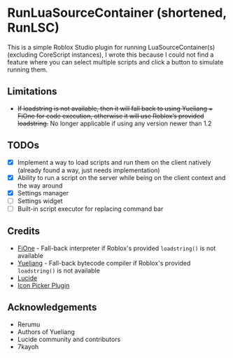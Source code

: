 # RunLuaSourceContainer (shortened, RunLSC)
This is a simple Roblox Studio plugin for running LuaSourceContainer(s) (excluding CoreScript instances), I wrote this because I could not find a feature where you can select multiple scripts and click a button to simulate running them.

## Limitations
- ~~If loadstring is not available, then it will fall back to using Yueliang + FiOne for code execution, otherwise it will use Roblox’s provided loadstring.~~ No longer applicable if using any version newer than 1.2

## TODOs
- [x] Implement a way to load scripts and run them on the client natively (already found a way, just needs implementation)
- [x] Ability to run a script on the server while being on the client context and the way around
- [x] Settings manager
- [ ] Settings widget
- [ ] Built-in script executor for replacing command bar

## Credits
- [FiOne](https://github.com/Rerumu/FiOne) - Fall-back interpreter if Roblox's provided ``loadstring()`` is not available
- [Yueliang](https://web.archive.org/web/20201126191223/http://yueliang.luaforge.net/) - Fall-back bytecode compiler if Roblox's provided ``loadstring()`` is not available
- [Lucide](https://lucide.dev/)
- [Icon Picker Plugin](https://gitlab.com/koterahq/luciderblx/plugin)

## Acknowledgements
- Rerumu
- Authors of Yueliang
- Lucide community and contributors
- 7kayoh

